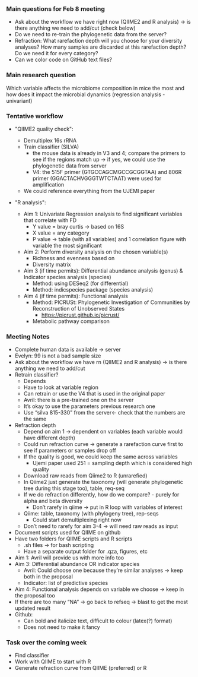 ### Main questions for Feb 8 meeting ###
- Ask about the workflow we have right now (QIIME2 and R analysis) → is there anything we need to add/cut (check below)
- Do we need to re-train the phylogenetic data from the server? 
- Refraction: What rarefaction depth will you choose for your diversity analyses? How many samples are discarded at this rarefaction depth? Do we need it for every category?
- Can we color code on GitHub text files?


### Main research question ###
Which variable affects the microbiome composition in mice the most and how does it impact the microbial dynamics (regression analysis - univariant) 

### Tentative workflow ###
* "QIIME2 quality check":
   * Demultiplex 16s rRNA
   * Train classifier (SILVA) 
      * the mouse data is already in V3 and 4; compare the primers to see if the regions match up → if yes, we could use the phylogenetic data from server
      * V4: the 515F primer (GTGCCAGCMGCCGCGGTAA) and 806R primer (GGACTACHVGGGTWTCTAAT) were used for amplification 
   * We could reference everything from the UJEMI paper

* "R analysis": 
   * Aim 1: Univariate Regression analysis to find significant variables that correlate with FD
      * Y value = bray curtis → based on 16S
      * X value = any category 
      * P value → table (with all variables) and 1 correlation figure with variable the most significant 
   * Aim 2: Perform diversity analysis on the chosen variable(s)
      * Richness and evenness based on 
      * Diversity matrix
   * Aim 3 (if time permits): Differential abundance analysis (genus) & Indicator species analysis (species)
      * Method: using DESeq2 (for differential)
      * Method: indicspecies package (species analysis) 
   * Aim 4 (if time permits): Functional analysis
      * Method: PICRUSt: Phylogenetic Investigation of Communities by Reconstruction of Unobserved States 
         * https://picrust.github.io/picrust/
      * Metabolic pathway comparison

### Meeting Notes ###
* Complete human data is available → server
* Evelyn: 99 is not a bad sample size 
* Ask about the workflow we have rn (QIIME2 and R analysis) → is there anything we need to add/cut
* Retrain classifier?
    * Depends
    * Have to look at variable region
    * Can retrain or use the V4 that is used in the original paper
    * Avril: there is a pre-trained one on the server
    * It’s okay to use the parameters previous research one
    * Use “silva 815-330” from the server← check that the numbers are the same
* Refraction depth
    * Depend on aim 1 → dependent on variables (each variable would have different depth)
    * Could run refraction curve -> generate a rarefaction curve first to see if parameters or samples drop off
    * If the quality is good, we could keep the same across variables
        * Ujemi paper used 251 = sampling depth which is considered high quality 
    * Download raw reads from Qiime2 to R (unrarefied)
    * In Qiime2 just generate the taxonomy (will generate phylogenetic tree during this stage too), table, req-seq
    * If we do refraction differently, how do we compare? - purely for alpha and beta diversity
        * Don’t rarefy in qiime -> put in R loop with variables of interest 
    * Qiime: table, taxonomy (with phylogeny tree), rep-seqs
        * Could start demultiplexing right now 
    * Don’t need to rarefy for aim 3-4 -> will need raw reads as input
* Document scripts used for QIIME on github
* Have two folders for QIIME scripts and R scripts
    * .sh files → for bash scripting
    * Have a separate output folder for .qza, figures, etc
* Aim 1: Avril will provide us with more info too
* Aim 3: Differential abundance OR  indicator species
    * Avril: Could choose one because they’re similar analyses → keep both in the proposal
    * Indicator: list of predictive species 
* Aim 4: Functional analysis depends on variable we choose → keep in the proposal too
* If there are too many “NA” → go back to refseq → blast to get the most updated result
* Github: 
    * Can bold and italicize text, difficult to colour (latex(?) format)
    * Does not need to make it fancy

### Task over the coming week ###
* Find classifier
* Work with QIIME to start with R
* Generate refraction curve from QIIME (preferred) or R
